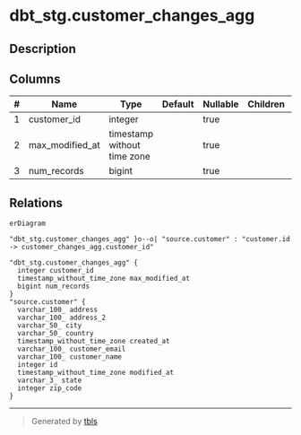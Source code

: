 # dbt_stg.customer_changes_agg

## Description

## Columns

| # | Name            | Type                        | Default | Nullable | Children | Parents                               | Comment |
| - | --------------- | --------------------------- | ------- | -------- | -------- | ------------------------------------- | ------- |
| 1 | customer_id     | integer                     |         | true     |          | [source.customer](source.customer.md) |         |
| 2 | max_modified_at | timestamp without time zone |         | true     |          |                                       |         |
| 3 | num_records     | bigint                      |         | true     |          |                                       |         |

## Relations

```mermaid
erDiagram

"dbt_stg.customer_changes_agg" }o--o| "source.customer" : "customer.id -> customer_changes_agg.customer_id"

"dbt_stg.customer_changes_agg" {
  integer customer_id
  timestamp_without_time_zone max_modified_at
  bigint num_records
}
"source.customer" {
  varchar_100_ address
  varchar_100_ address_2
  varchar_50_ city
  varchar_50_ country
  timestamp_without_time_zone created_at
  varchar_100_ customer_email
  varchar_100_ customer_name
  integer id
  timestamp_without_time_zone modified_at
  varchar_3_ state
  integer zip_code
}
```

---

> Generated by [tbls](https://github.com/k1LoW/tbls)
